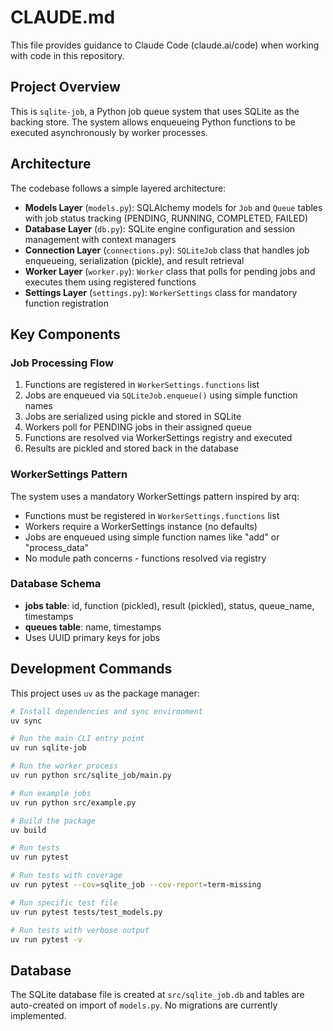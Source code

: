 # CLAUDE.md

This file provides guidance to Claude Code (claude.ai/code) when working with code in this repository.

## Project Overview

This is `sqlite-job`, a Python job queue system that uses SQLite as the backing store. The system allows enqueueing Python functions to be executed asynchronously by worker processes.

## Architecture

The codebase follows a simple layered architecture:

- **Models Layer** (`models.py`): SQLAlchemy models for `Job` and `Queue` tables with job status tracking (PENDING, RUNNING, COMPLETED, FAILED)
- **Database Layer** (`db.py`): SQLite engine configuration and session management with context managers
- **Connection Layer** (`connections.py`): `SQLiteJob` class that handles job enqueueing, serialization (pickle), and result retrieval
- **Worker Layer** (`worker.py`): `Worker` class that polls for pending jobs and executes them using registered functions
- **Settings Layer** (`settings.py`): `WorkerSettings` class for mandatory function registration

## Key Components

### Job Processing Flow
1. Functions are registered in `WorkerSettings.functions` list
2. Jobs are enqueued via `SQLiteJob.enqueue()` using simple function names
3. Jobs are serialized using pickle and stored in SQLite
4. Workers poll for PENDING jobs in their assigned queue
5. Functions are resolved via WorkerSettings registry and executed
6. Results are pickled and stored back in the database

### WorkerSettings Pattern
The system uses a mandatory WorkerSettings pattern inspired by arq:
- Functions must be registered in `WorkerSettings.functions` list
- Workers require a WorkerSettings instance (no defaults)
- Jobs are enqueued using simple function names like "add" or "process_data"
- No module path concerns - functions resolved via registry

### Database Schema
- **jobs table**: id, function (pickled), result (pickled), status, queue_name, timestamps
- **queues table**: name, timestamps
- Uses UUID primary keys for jobs

## Development Commands

This project uses `uv` as the package manager:

```bash
# Install dependencies and sync environment
uv sync

# Run the main CLI entry point
uv run sqlite-job

# Run the worker process
uv run python src/sqlite_job/main.py

# Run example jobs
uv run python src/example.py

# Build the package
uv build

# Run tests
uv run pytest

# Run tests with coverage
uv run pytest --cov=sqlite_job --cov-report=term-missing

# Run specific test file
uv run pytest tests/test_models.py

# Run tests with verbose output
uv run pytest -v
```

## Database

The SQLite database file is created at `src/sqlite_job.db` and tables are auto-created on import of `models.py`. No migrations are currently implemented.